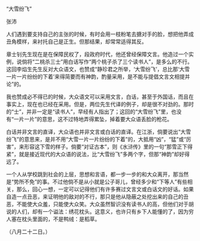 “大雪纷飞”

张沛　　

  

人们遇到要支持自己的主张的时候，有时会用一枝粉笔去搪对手的脸，想把他弄成丑角模样，来衬托自己是正生。但那结果，却常常适得其反。

章士钊先生现在是在保障民权了，段政府时代，他还曾经保障文言。他造过一个实例，说倘将“二桃杀三士”用白话写作“两个桃子杀了三个读书人”，是多么的不行。这回李焰生先生反对大众语文，也赞成“静珍君之所举，‘大雪纷飞’，总比那‘大雪一片一片纷纷的下着’来得简要而有神韵，酌量采用，是不能与提倡文言文相提并论”的。

我也赞成必不得已的时候，大众语文可以采用文言，白话，甚至于外国话，而且在事实上，现在也已经在采用。但是，两位先生代译的例子，却是很不对劲的。那时的“士”，并非一定是“读书人”，早经有人指出了；这回的“大雪纷飞”里，也没有“一片一片”的意思，这不过特地弄得累坠，掉着要大众语丢脸的枪花。

白话并非文言的直译，大众语也并非文言或白话的直译。在江浙，倘要说出“大雪纷飞”的意思来，是并不用“大雪一片一片纷纷的下着”的，大抵用“凶”，“猛”或“厉害”，来形容这下雪的样子。倘要“对证古本”，则《水浒传》里的一句“那雪正下得紧”，就是接近现代的大众语的说法，比“大雪纷飞”多两个字，但那“神韵”却好得远了。

一个人从学校跳到社会的上层，思想和言语，都一步一步的和大众离开，那当然是“势所不免”的事。不过他倘不是从小就是公子哥儿，曾经多少和“下等人”有些相关，那么，回心一想，一定可以记得他们有许多赛过文言文或白话文的好话。如果自造一点丑恶，来证明他的敌对的不行，那只是他从隐蔽之处挖出来的自己的丑恶，不能使大众羞，只能使大众笑。大众虽然智识没有读书人的高，但他们对于胡说的人们，却有一个谥法：绣花枕头。这意义，也许只有乡下人能懂的了，因为穷人塞在枕头里面的，不是鸭绒：是稻草。

  

（八月二十二日。）